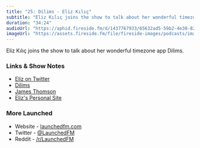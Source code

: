 ```yaml
---
title: "25: Dilims - Eliz Kılıç"
subtitle: "Eliz Kılıç joins the show to talk about her wonderful timezone app Dilims."
duration: "34:24"
audioUrl: "https://aphid.fireside.fm/d/1437767933/65632ad5-59b2-4e30-82d1-13845dce07dd/9a0d9576-bf99-430d-83b9-772075ef2e5c.mp3"
imageUrl: "https://assets.fireside.fm/file/fireside-images/podcasts/images/6/65632ad5-59b2-4e30-82d1-13845dce07dd/episodes/9/9a0d9576-bf99-430d-83b9-772075ef2e5c/cover.jpg?v=1"
---
```


<p>Eliz Kılıç joins the show to talk about her wonderful timezone app Dilims.</p>

<h3>Links &amp; Show Notes</h3>

<ul>
<li><a href="https://twitter.com/eliz_kilic" rel="nofollow">Eliz on Twitter</a></li>
<li><a href="https://apps.apple.com/us/app/dilims-time-zones-app/id1487998811" rel="nofollow">Dilims</a></li>
<li><a href="https://twitter.com/jamesthomson" rel="nofollow">James Thomson</a></li>
<li><a href="https://eliz.dev" rel="nofollow">Eliz&#39;s Personal Site</a></li>
</ul>

<h3>More Launched</h3>

<ul>
<li>Website - <a href="https://launchedfm.com" rel="nofollow">launchedfm.com</a></li>
<li>Twitter - <a href="https://twitter.com/launchedfm" rel="nofollow">@LaunchedFM</a></li>
<li>Reddit - <a href="https://www.reddit.com/r/LaunchedFM/" rel="nofollow">/r/LaunchedFM</a></li>
</ul>
